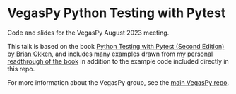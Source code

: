 # VegasPy Python Testing with Pytest

Code and slides for the VegasPy August 2023 meeting.

This talk is based on the book [Python Testing with Pytest (Second Edition) by Brian Okken](https://pragprog.com/titles/bopytest2/python-testing-with-pytest-second-edition/), and includes many examples drawn from my [personal readthrough of the book](https://github.com/jxcrw/navi/tree/main/python/pytest-okken) in addition to the example code included directly in this repo.

For more information about the VegasPy group, see the [main VegasPy repo](https://github.com/jxcrw/vegaspy).
